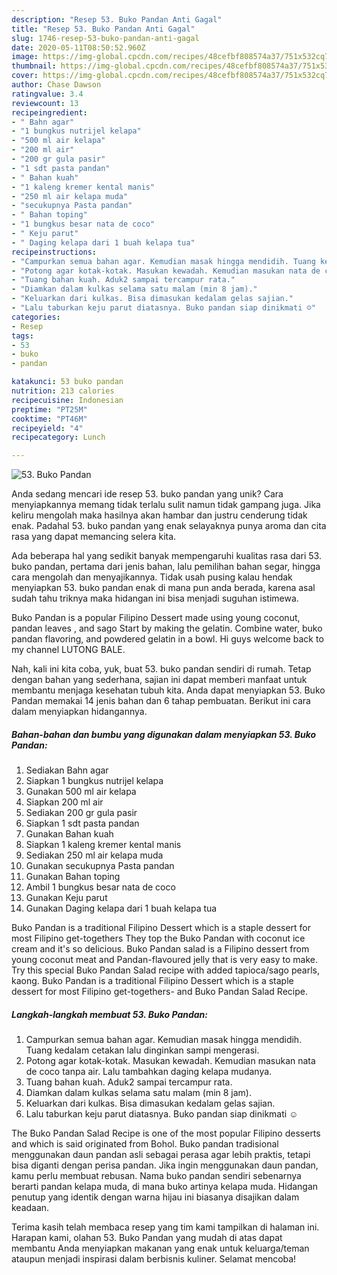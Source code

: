 ```yaml
---
description: "Resep 53. Buko Pandan Anti Gagal"
title: "Resep 53. Buko Pandan Anti Gagal"
slug: 1746-resep-53-buko-pandan-anti-gagal
date: 2020-05-11T08:50:52.960Z
image: https://img-global.cpcdn.com/recipes/48cefbf808574a37/751x532cq70/53-buko-pandan-foto-resep-utama.jpg
thumbnail: https://img-global.cpcdn.com/recipes/48cefbf808574a37/751x532cq70/53-buko-pandan-foto-resep-utama.jpg
cover: https://img-global.cpcdn.com/recipes/48cefbf808574a37/751x532cq70/53-buko-pandan-foto-resep-utama.jpg
author: Chase Dawson
ratingvalue: 3.4
reviewcount: 13
recipeingredient:
- " Bahn agar"
- "1 bungkus nutrijel kelapa"
- "500 ml air kelapa"
- "200 ml air"
- "200 gr gula pasir"
- "1 sdt pasta pandan"
- " Bahan kuah"
- "1 kaleng kremer kental manis"
- "250 ml air kelapa muda"
- "secukupnya Pasta pandan"
- " Bahan toping"
- "1 bungkus besar nata de coco"
- " Keju parut"
- " Daging kelapa dari 1 buah kelapa tua"
recipeinstructions:
- "Campurkan semua bahan agar. Kemudian masak hingga mendidih. Tuang kedalam cetakan lalu dinginkan sampi mengerasi."
- "Potong agar kotak-kotak. Masukan kewadah. Kemudian masukan nata de coco tanpa air. Lalu tambahkan daging kelapa mudanya."
- "Tuang bahan kuah. Aduk2 sampai tercampur rata."
- "Diamkan dalam kulkas selama satu malam (min 8 jam)."
- "Keluarkan dari kulkas. Bisa dimasukan kedalam gelas sajian."
- "Lalu taburkan keju parut diatasnya. Buko pandan siap dinikmati ☺️"
categories:
- Resep
tags:
- 53
- buko
- pandan

katakunci: 53 buko pandan 
nutrition: 213 calories
recipecuisine: Indonesian
preptime: "PT25M"
cooktime: "PT46M"
recipeyield: "4"
recipecategory: Lunch

---
```



![53. Buko Pandan](https://img-global.cpcdn.com/recipes/48cefbf808574a37/751x532cq70/53-buko-pandan-foto-resep-utama.jpg)

Anda sedang mencari ide resep 53. buko pandan yang unik? Cara menyiapkannya memang tidak terlalu sulit namun tidak gampang juga. Jika keliru mengolah maka hasilnya akan hambar dan justru cenderung tidak enak. Padahal 53. buko pandan yang enak selayaknya punya aroma dan cita rasa yang dapat memancing selera kita.

Ada beberapa hal yang sedikit banyak mempengaruhi kualitas rasa dari 53. buko pandan, pertama dari jenis bahan, lalu pemilihan bahan segar, hingga cara mengolah dan menyajikannya. Tidak usah pusing kalau hendak menyiapkan 53. buko pandan enak di mana pun anda berada, karena asal sudah tahu triknya maka hidangan ini bisa menjadi suguhan istimewa.

Buko Pandan is a popular Filipino Dessert made using young coconut, pandan leaves , and sago Start by making the gelatin. Combine water, buko pandan flavoring, and powdered gelatin in a bowl. Hi guys welcome back to my channel LUTONG BALE.


Nah, kali ini kita coba, yuk, buat 53. buko pandan sendiri di rumah. Tetap dengan bahan yang sederhana, sajian ini dapat memberi manfaat untuk membantu menjaga kesehatan tubuh kita. Anda dapat menyiapkan 53. Buko Pandan memakai 14 jenis bahan dan 6 tahap pembuatan. Berikut ini cara dalam menyiapkan hidangannya.

<!--inarticleads1-->

##### Bahan-bahan dan bumbu yang digunakan dalam menyiapkan 53. Buko Pandan:

1. Sediakan  Bahn agar
1. Siapkan 1 bungkus nutrijel kelapa
1. Gunakan 500 ml air kelapa
1. Siapkan 200 ml air
1. Sediakan 200 gr gula pasir
1. Siapkan 1 sdt pasta pandan
1. Gunakan  Bahan kuah
1. Siapkan 1 kaleng kremer kental manis
1. Sediakan 250 ml air kelapa muda
1. Gunakan secukupnya Pasta pandan
1. Gunakan  Bahan toping
1. Ambil 1 bungkus besar nata de coco
1. Gunakan  Keju parut
1. Gunakan  Daging kelapa dari 1 buah kelapa tua


Buko Pandan is a traditional Filipino Dessert which is a staple dessert for most Filipino get-togethers They top the Buko Pandan with coconut ice cream and it&#39;s so delicious. Buko Pandan salad is a Filipino dessert from young coconut meat and Pandan-flavoured jelly that is very easy to make. Try this special Buko Pandan Salad recipe with added tapioca/sago pearls, kaong. Buko Pandan is a traditional Filipino Dessert which is a staple dessert for most Filipino get-togethers- and Buko Pandan Salad Recipe. 

<!--inarticleads2-->

##### Langkah-langkah membuat 53. Buko Pandan:

1. Campurkan semua bahan agar. Kemudian masak hingga mendidih. Tuang kedalam cetakan lalu dinginkan sampi mengerasi.
1. Potong agar kotak-kotak. Masukan kewadah. Kemudian masukan nata de coco tanpa air. Lalu tambahkan daging kelapa mudanya.
1. Tuang bahan kuah. Aduk2 sampai tercampur rata.
1. Diamkan dalam kulkas selama satu malam (min 8 jam).
1. Keluarkan dari kulkas. Bisa dimasukan kedalam gelas sajian.
1. Lalu taburkan keju parut diatasnya. Buko pandan siap dinikmati ☺️


The Buko Pandan Salad Recipe is one of the most popular Filipino desserts and which is said originated from Bohol. Buko pandan tradisional menggunakan daun pandan asli sebagai perasa agar lebih praktis, tetapi bisa diganti dengan perisa pandan. Jika ingin menggunakan daun pandan, kamu perlu membuat rebusan. Nama buko pandan sendiri sebenarnya berarti pandan kelapa muda, di mana buko artinya kelapa muda. Hidangan penutup yang identik dengan warna hijau ini biasanya disajikan dalam keadaan. 

Terima kasih telah membaca resep yang tim kami tampilkan di halaman ini. Harapan kami, olahan 53. Buko Pandan yang mudah di atas dapat membantu Anda menyiapkan makanan yang enak untuk keluarga/teman ataupun menjadi inspirasi dalam berbisnis kuliner. Selamat mencoba!
